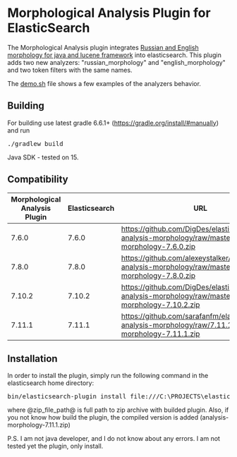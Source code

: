 # Morphological Analysis Plugin for ElasticSearch

The Morphological Analysis plugin integrates <a href="https://github.com/AKuznetsov/russianmorphology">Russian and English morphology for java and lucene framework</a> into elasticsearch. This plugin adds two new analyzers: "russian_morphology" and "english_morphology" and two token filters with the same names.

The <a href="https://github.com/DigDes/elasticsearch-analysis-morphology/blob/master/demo.sh">demo.sh</a> file shows a few examples of the analyzers behavior.


## Building
For building use latest gradle 6.6.1+ (https://gradle.org/install/#manually) and run
<pre>./gradlew build</pre>
Java SDK - tested on 15.

## Compatibility

Morphological Analysis Plugin | Elasticsearch | URL  
--------|--------------|---------
7.6.0 | 7.6.0 | https://github.com/DigDes/elasticsearch-analysis-morphology/raw/master/analysis-morphology-7.6.0.zip
7.8.0 | 7.8.0 | https://github.com/alexeystalker/elasticsearch-analysis-morphology/raw/master/analysis-morphology-7.8.0.zip
7.10.2 | 7.10.2 | https://github.com/DigDes/elasticsearch-analysis-morphology/raw/master/analysis-morphology-7.10.2.zip
7.11.1 | 7.11.1 | https://github.com/sarafanfm/elasticsearch-analysis-morphology/raw/7.11.1/analysis-morphology-7.11.1.zip


## Installation

In order to install the plugin, simply run the following command in the elasticsearch home directory:
<pre>
bin/elasticsearch-plugin install file:///C:\PROJECTS\elasticsearch-analysis-morphology\analysis-morphology-7.11.1.zip
</pre>

where @zip_file_path@ is full path to zip archive with builded plugin.
Also, if you not know how build the plugin, the compiled version is added (analysis-morphology-7.11.1.zip)

P.S. I am not java developer, and I do not know about any errors. I am not tested yet the plugin, only install.